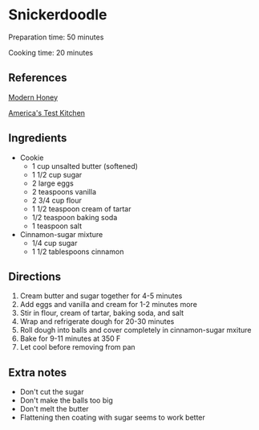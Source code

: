 # Snickerdoodle

Preparation time: 50 minutes

Cooking time: 20 minutes

## References

[Modern Honey](https://www.modernhoney.com/the-best-snickerdoodle-cookie-recipe/)

[America's Test Kitchen](https://www.americastestkitchen.com/recipes/9461-snickerdoodles)

## Ingredients

- Cookie
  - 1 cup unsalted butter (softened)
  - 1 1/2 cup sugar
  - 2 large eggs
  - 2 teaspoons vanilla
  - 2 3/4 cup flour
  - 1 1/2 teaspoon cream of tartar
  - 1/2 teaspoon baking soda
  - 1 teaspoon salt
- Cinnamon-sugar mixture
  - 1/4 cup sugar
  - 1 1/2 tablespoons cinnamon

## Directions

1. Cream butter and sugar together for 4-5 minutes
2. Add eggs and vanilla and cream for 1-2 minutes more
3. Stir in flour, cream of tartar, baking soda, and salt
4. Wrap and refrigerate dough for 20-30 minutes
5. Roll dough into balls and cover completely in cinnamon-sugar mxiture
6. Bake for 9-11 minutes at 350 F
7. Let cool before removing from pan

## Extra notes

- Don't cut the sugar
- Don't make the balls too big
- Don't melt the butter
- Flattening then coating with sugar seems to work better

